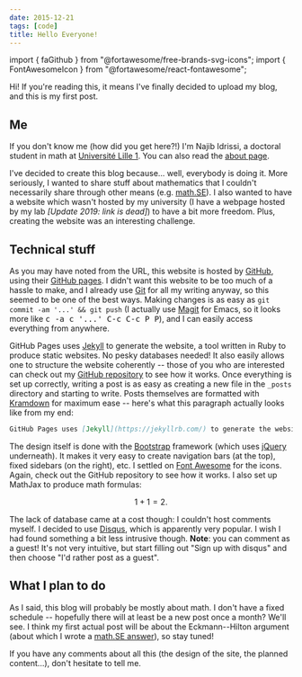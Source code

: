 ```yaml
---
date: 2015-12-21
tags: [code]
title: Hello Everyone!
---
```


import { faGithub } from "@fortawesome/free-brands-svg-icons";
import { FontAwesomeIcon } from "@fortawesome/react-fontawesome";


Hi! If you're reading this, it means I've finally decided to upload my blog, and this is my first post.


## Me

If you don't know me (how did you get here?!) I'm Najib Idrissi, a doctoral student in math at [Université Lille 1](https://www.univ-lille1.fr). You can also read the [about page](/#about).

I've decided to create this blog because... well, everybody is doing it. More seriously, I wanted to share stuff about mathematics that I couldn't necessarily share through other means (e.g. [math.SE](https://math.stackexchange.com)). I also wanted to have a website which wasn't hosted by my university (I have a webpage hosted by my lab _[Update 2019: link is dead]_) to have a bit more freedom. Plus, creating the website was an interesting challenge.

## Technical stuff

As you may have noted from the URL, this website is hosted by [<FontAwesomeIcon icon={faGithub} className="mr-1" />GitHub](https://github.com), using their [GitHub pages](https://pages.github.com). I didn't want this website to be too much of a hassle to make, and I already use [Git](https://git-scm.com/) for all my writing anyway, so this seemed to be one of the best ways. Making changes is as easy as `git commit -am '...' && git push` (I actually use [Magit](https://magit.vc/) for Emacs, so it looks more like <kbd>c -a c '...' C-c C-c P P</kbd>), and I can easily access everything from anywhere.

GitHub Pages uses [Jekyll](https://jekyllrb.com/) to generate the website, a tool written in Ruby to produce static websites. No pesky databases needed! It also easily allows one to structure the website coherently -- those of you who are interested can check out my [GitHub repository](https://github.com/nidrissi/idrissi.eu) to see how it works. Once everything is set up correctly, writing a post is as easy as creating a new file in the `_posts` directory and starting to write. Posts themselves are formatted with [Kramdown](https://kramdown.gettalong.org/) for maximum ease -- here's what this paragraph actually looks like from my end:

```markdown
GitHub Pages uses [Jekyll](https://jekyllrb.com/) to generate the website, a tool written in Ruby to produce static websites. No pesky databases needed! It also easily allows one to structure the website coherently -- those of you who are interested can check out my [GitHub repository](https://github.com/nidrissi/idrissi.eu) to see how it works. Once everything is set up correctly, writing a post is as easy as creating a new file in the `_posts` directory and starting to write. Posts themselves are formatted with [Kramdown](https://kramdown.gettalong.org/) for maximum ease -- here's what this paragraph actually looks like from my end:
```

The design itself is done with the [Bootstrap](https://getbootstrap.com/) framework (which uses [jQuery](https://jquery.com/) underneath). It makes it very easy to create navigation bars (at the top), fixed sidebars (on the right), etc. I settled on [Font Awesome](https://fortawesome.github.io/Font-Awesome/) for the icons. Again, check out the GitHub repository to see how it works. I also set up MathJax to produce math formulas:

$$
1+1=2.
$$

The lack of database came at a cost though: I couldn't host comments myself. I decided to use [Disqus](https://disqus.com/), which is apparently very popular. I wish I had found something a bit less intrusive though. **Note**: you can comment as a guest! It's not very intuitive, but start filling out "Sign up with disqus" and then choose "I'd rather post as a guest".

## What I plan to do

As I said, this blog will probably be mostly about math. I don't have a fixed schedule -- hopefully there will at least be a new post once a month? We'll see. I think my first actual post will be about the Eckmann--Hilton argument (about which I wrote a [math.SE answer](http://math.stackexchange.com/q/1203807/10014)), so stay tuned!

If you have any comments about all this (the design of the site, the planned content...), don't hesitate to tell me.
